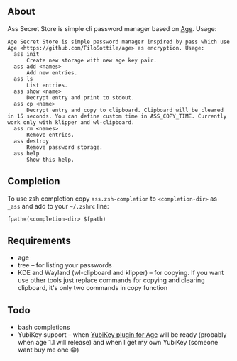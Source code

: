 ## About

Ass Secret Store is simple cli password manager based on [Age](https://github.com/FiloSottile/age). Usage:
```
Age Secret Store is simple password manager inspired by pass which use Age <https://github.com/FiloSottile/age> as encryption. Usage:
  ass init
      Create new storage with new age key pair.
  ass add <names>
      Add new entries.
  ass ls
      List entries.
  ass show <name>
      Decrypt entry and print to stdout.
  ass cp <name>
      Decrypt entry and copy to clipboard. Clipboard will be cleared in 15 seconds. You can define custom time in ASS_COPY_TIME. Currently work only with klipper and wl-clipboard.
  ass rm <names>
      Remove entries.
  ass destroy
      Remove password storage.
  ass help
      Show this help.
```

## Completion

To use zsh completion copy `ass.zsh-completion` to `<completion-dir>` as `_ass` and add to your `~/.zshrc` line:
```
fpath=(<completion-dir> $fpath)
```

## Requirements
* age
* tree – for listing your passwords
* KDE and Wayland (wl-clipboard and klipper) – for copying. If you want use other tools just replace commands for copying and clearing clipboard, it's only two commands in copy function

## Todo
* bash completions
* YubiKey support – when [YubiKey plugin for Age](https://github.com/str4d/age-plugin-yubikey) will be ready (probably when age 1.1 will release) and when I get my own YubiKey (someone want buy me one :grin:)
